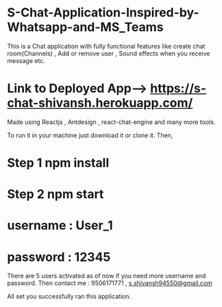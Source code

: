 # S-Chat-Application-Inspired-by-Whatsapp-and-MS_Teams
This is a Chat application with fully functional features like create chat room(Channels) , Add or remove user , Sound effects when you receive message etc.
# Link to Deployed App-->   https://s-chat-shivansh.herokuapp.com/


Made using Reactjs , Antdesign , react-chat-engine and many more tools.

To run it in your machine just download it or clone it.
Then,
# Step 1    npm install
# Step 2    npm start 

# username :  User_1
# password : 12345



There are 5 users activated as of now if you need more username and password.
Then contact me : 9506171771     , s.shivansh94550@gmail.com



All set you successfully ran this application.

